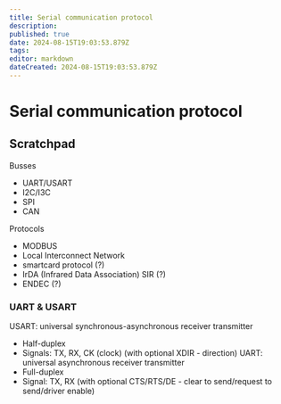 ```yaml
---
title: Serial communication protocol
description: 
published: true
date: 2024-08-15T19:03:53.879Z
tags: 
editor: markdown
dateCreated: 2024-08-15T19:03:53.879Z
---
```


# Serial communication protocol









## Scratchpad

Busses
* UART/USART
* I2C/I3C
* SPI
* CAN

Protocols
* MODBUS
* Local Interconnect Network
* smartcard protocol (?)
* IrDA (Infrared Data Association) SIR (?)
* ENDEC (?)

### UART & USART

USART: universal synchronous-asynchronous receiver transmitter
* Half-duplex
* Signals: TX, RX, CK (clock) (with optional XDIR - direction)
UART: universal asynchronous receiver transmitter
* Full-duplex
* Signal: TX, RX (with optional CTS/RTS/DE - clear to send/request to send/driver enable)

 